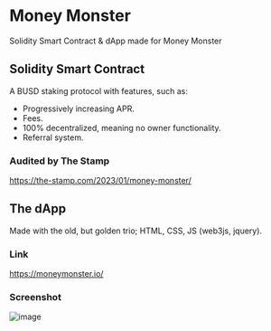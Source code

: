 # Money Monster
Solidity Smart Contract &amp; dApp made for Money Monster

## Solidity Smart Contract
A BUSD staking protocol with features, such as:
- Progressively increasing APR.
- Fees.
- 100% decentralized, meaning no owner functionality.
- Referral system.

### Audited by The Stamp
https://the-stamp.com/2023/01/money-monster/

## The dApp
Made with the old, but golden trio; HTML, CSS, JS (web3js, jquery).
### Link
https://moneymonster.io/
### Screenshot
![image](https://user-images.githubusercontent.com/30301013/214820319-26f09e40-5ee1-46ef-b711-e151a1587252.png)
